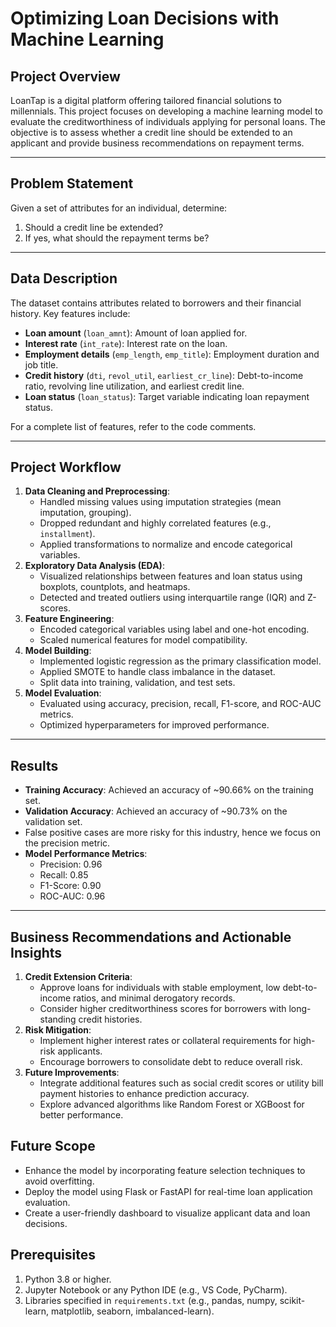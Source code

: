 # Optimizing Loan Decisions with Machine Learning

## Project Overview
LoanTap is a digital platform offering tailored financial solutions to millennials. This project focuses on developing a machine learning model to evaluate the creditworthiness of individuals applying for personal loans. The objective is to assess whether a credit line should be extended to an applicant and provide business recommendations on repayment terms.

---

## Problem Statement
Given a set of attributes for an individual, determine:
1. Should a credit line be extended?
2. If yes, what should the repayment terms be?

---

## Data Description
The dataset contains attributes related to borrowers and their financial history. Key features include:
- **Loan amount** (`loan_amnt`): Amount of loan applied for.
- **Interest rate** (`int_rate`): Interest rate on the loan.
- **Employment details** (`emp_length`, `emp_title`): Employment duration and job title.
- **Credit history** (`dti`, `revol_util`, `earliest_cr_line`): Debt-to-income ratio, revolving line utilization, and earliest credit line.
- **Loan status** (`loan_status`): Target variable indicating loan repayment status.

For a complete list of features, refer to the code comments.

---

## Project Workflow
1. **Data Cleaning and Preprocessing**:
   - Handled missing values using imputation strategies (mean imputation, grouping).
   - Dropped redundant and highly correlated features (e.g., `installment`).
   - Applied transformations to normalize and encode categorical variables.
2. **Exploratory Data Analysis (EDA)**:
   - Visualized relationships between features and loan status using boxplots, countplots, and heatmaps.
   - Detected and treated outliers using interquartile range (IQR) and Z-scores.
3. **Feature Engineering**:
   - Encoded categorical variables using label and one-hot encoding.
   - Scaled numerical features for model compatibility.
4. **Model Building**:
   - Implemented logistic regression as the primary classification model.
   - Applied SMOTE to handle class imbalance in the dataset.
   - Split data into training, validation, and test sets.
5. **Model Evaluation**:
   - Evaluated using accuracy, precision, recall, F1-score, and ROC-AUC metrics.
   - Optimized hyperparameters for improved performance.

---

## Results
- **Training Accuracy**: Achieved an accuracy of ~90.66% on the training set.
- **Validation Accuracy**: Achieved an accuracy of ~90.73% on the validation set.
- False positive cases are more risky for this industry, hence we focus on the precision metric.
- **Model Performance Metrics**:
  - Precision: 0.96
  - Recall: 0.85
  - F1-Score: 0.90
  - ROC-AUC: 0.96

---

## Business Recommendations and Actionable Insights
1. **Credit Extension Criteria**:
   - Approve loans for individuals with stable employment, low debt-to-income ratios, and minimal derogatory records.
   - Consider higher creditworthiness scores for borrowers with long-standing credit histories.
2. **Risk Mitigation**:
   - Implement higher interest rates or collateral requirements for high-risk applicants.
   - Encourage borrowers to consolidate debt to reduce overall risk.
3. **Future Improvements**:
   - Integrate additional features such as social credit scores or utility bill payment histories to enhance prediction accuracy.
   - Explore advanced algorithms like Random Forest or XGBoost for better performance.


## Future Scope
- Enhance the model by incorporating feature selection techniques to avoid overfitting.
- Deploy the model using Flask or FastAPI for real-time loan application evaluation.
- Create a user-friendly dashboard to visualize applicant data and loan decisions.

## Prerequisites
1. Python 3.8 or higher.
2. Jupyter Notebook or any Python IDE (e.g., VS Code, PyCharm).
3. Libraries specified in `requirements.txt` (e.g., pandas, numpy, scikit-learn, matplotlib, seaborn, imbalanced-learn).

